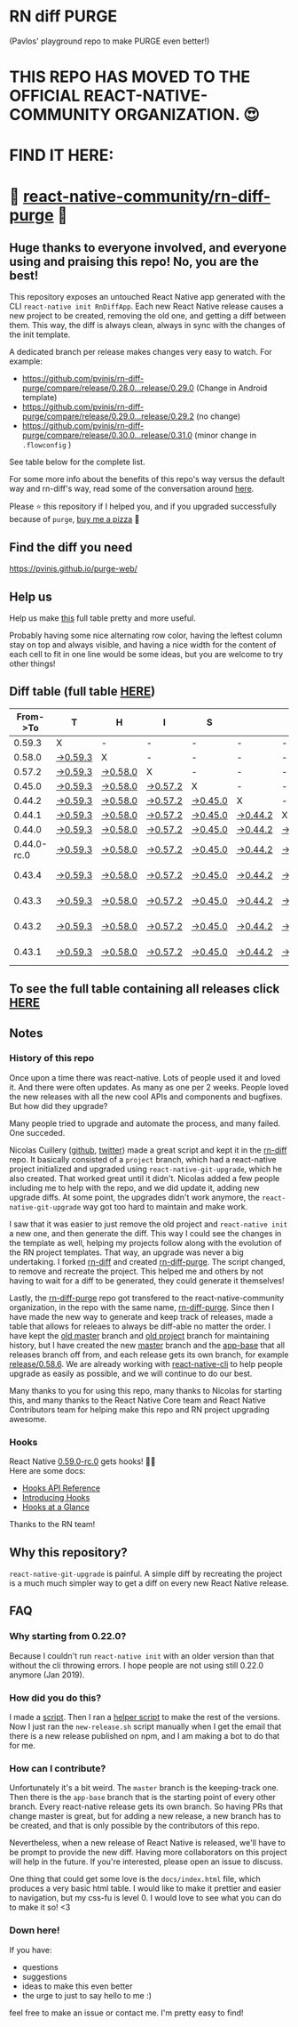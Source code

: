 # RN diff PURGE
(Pavlos' playground repo to make PURGE even better!)

# THIS REPO HAS MOVED TO THE OFFICIAL REACT-NATIVE-COMMUNITY ORGANIZATION. 😍
# FIND IT HERE:  
# 💪 [react-native-community/rn-diff-purge](https://github.com/react-native-community/rn-diff-purge) 🎉
## Huge thanks to everyone involved, and everyone using and praising this repo! No, you are the best!

This repository exposes an untouched React Native app generated with the CLI
`react-native init RnDiffApp`. Each new React Native release causes a new project to be created, removing the old one, and getting a diff between them. This way, the diff is always clean, always in sync with the changes of the init template.

A dedicated branch per release makes changes very easy
to watch. For example:

* https://github.com/pvinis/rn-diff-purge/compare/release/0.28.0...release/0.29.0
(Change in Android template)
* https://github.com/pvinis/rn-diff-purge/compare/release/0.29.0...release/0.29.2
(no change)
* https://github.com/pvinis/rn-diff-purge/compare/release/0.30.0...release/0.31.0
(minor change in `.flowconfig` )

See table below for the complete list.

For some more info about the benefits of this repo's way versus the default way and rn-diff's way, read some of the conversation around [here](https://github.com/react-native-community/discussions-and-proposals/issues/68#issuecomment-452227478).

Please :star: this repository if I helped you, and if you upgraded successfully because of `purge`, [buy me a pizza](https://www.buymeacoffee.com/DGWwHVZ4s) :pizza:

## Find the diff you need
https://pvinis.github.io/purge-web/

## Help us
Help us make [this](https://pvinis.github.io/rn-diff-purge) full table pretty and more useful.

Probably having some nice alternating row color, having the leftest column stay on top and always visible, and having a nice width for the content of each cell to fit in one line would be some ideas, but you are welcome to try other things!

## Diff table (full table [HERE](https://pvinis.github.io/rn-diff-purge))

| From->To    | T                                                                                               | H                                                                                               | I                                                                                               | S                                                                                               |                                                                                                 | I                                                                                               | S                                                                                               |                                                                                                      | C                                                                                          | O                                                                                          | O                                                                                          | L   |
| ----------- | ----------------------------------------------------------------------------------------------- | ----------------------------------------------------------------------------------------------- | ----------------------------------------------------------------------------------------------- | ----------------------------------------------------------------------------------------------- | ----------------------------------------------------------------------------------------------- | ----------------------------------------------------------------------------------------------- | ----------------------------------------------------------------------------------------------- | ---------------------------------------------------------------------------------------------------- | ------------------------------------------------------------------------------------------ | ------------------------------------------------------------------------------------------ | ------------------------------------------------------------------------------------------ | --- |
| 0.59.3      | X                                                                                               | -                                                                                               | -                                                                                               | -                                                                                               | -                                                                                               | -                                                                                               | -                                                                                               | -                                                                                                    | -                                                                                          | -                                                                                          | -                                                                                          | -   |
| 0.58.0      | [->0.59.3](https://github.com/pvinis/rn-diff-purge/compare/release/0.58.0..release/0.59.3)      | X                                                                                               | -                                                                                               | -                                                                                               | -                                                                                               | -                                                                                               | -                                                                                               | -                                                                                                    | -                                                                                          | -                                                                                          | -                                                                                          | -   |
| 0.57.2      | [->0.59.3](https://github.com/pvinis/rn-diff-purge/compare/release/0.57.2..release/0.59.3)      | [->0.58.0](https://github.com/pvinis/rn-diff-purge/compare/release/0.57.2..release/0.58.0)      | X                                                                                               | -                                                                                               | -                                                                                               | -                                                                                               | -                                                                                               | -                                                                                                    | -                                                                                          | -                                                                                          | -                                                                                          | -   |
| 0.45.0      | [->0.59.3](https://github.com/pvinis/rn-diff-purge/compare/release/0.45.0..release/0.59.3)      | [->0.58.0](https://github.com/pvinis/rn-diff-purge/compare/release/0.45.0..release/0.58.0)      | [->0.57.2](https://github.com/pvinis/rn-diff-purge/compare/release/0.45.0..release/0.57.2)      | X                                                                                               | -                                                                                               | -                                                                                               | -                                                                                               | -                                                                                                    | -                                                                                          | -                                                                                          | -                                                                                          | -   |
| 0.44.2      | [->0.59.3](https://github.com/pvinis/rn-diff-purge/compare/release/0.44.2..release/0.59.3)      | [->0.58.0](https://github.com/pvinis/rn-diff-purge/compare/release/0.44.2..release/0.58.0)      | [->0.57.2](https://github.com/pvinis/rn-diff-purge/compare/release/0.44.2..release/0.57.2)      | [->0.45.0](https://github.com/pvinis/rn-diff-purge/compare/release/0.44.2..release/0.45.0)      | X                                                                                               | -                                                                                               | -                                                                                               | -                                                                                                    | -                                                                                          | -                                                                                          | -                                                                                          | -   |
| 0.44.1      | [->0.59.3](https://github.com/pvinis/rn-diff-purge/compare/release/0.44.1..release/0.59.3)      | [->0.58.0](https://github.com/pvinis/rn-diff-purge/compare/release/0.44.1..release/0.58.0)      | [->0.57.2](https://github.com/pvinis/rn-diff-purge/compare/release/0.44.1..release/0.57.2)      | [->0.45.0](https://github.com/pvinis/rn-diff-purge/compare/release/0.44.1..release/0.45.0)      | [->0.44.2](https://github.com/pvinis/rn-diff-purge/compare/release/0.44.1..release/0.44.2)      | X                                                                                               | -                                                                                               | -                                                                                                    | -                                                                                          | -                                                                                          | -                                                                                          | -   |
| 0.44.0      | [->0.59.3](https://github.com/pvinis/rn-diff-purge/compare/release/0.44.0..release/0.59.3)      | [->0.58.0](https://github.com/pvinis/rn-diff-purge/compare/release/0.44.0..release/0.58.0)      | [->0.57.2](https://github.com/pvinis/rn-diff-purge/compare/release/0.44.0..release/0.57.2)      | [->0.45.0](https://github.com/pvinis/rn-diff-purge/compare/release/0.44.0..release/0.45.0)      | [->0.44.2](https://github.com/pvinis/rn-diff-purge/compare/release/0.44.0..release/0.44.2)      | [->0.44.1](https://github.com/pvinis/rn-diff-purge/compare/release/0.44.0..release/0.44.1)      | X                                                                                               | -                                                                                                    | -                                                                                          | -                                                                                          | -                                                                                          | -   |
| 0.44.0-rc.0 | [->0.59.3](https://github.com/pvinis/rn-diff-purge/compare/release/0.44.0-rc.0..release/0.59.3) | [->0.58.0](https://github.com/pvinis/rn-diff-purge/compare/release/0.44.0-rc.0..release/0.58.0) | [->0.57.2](https://github.com/pvinis/rn-diff-purge/compare/release/0.44.0-rc.0..release/0.57.2) | [->0.45.0](https://github.com/pvinis/rn-diff-purge/compare/release/0.44.0-rc.0..release/0.45.0) | [->0.44.2](https://github.com/pvinis/rn-diff-purge/compare/release/0.44.0-rc.0..release/0.44.2) | [->0.44.1](https://github.com/pvinis/rn-diff-purge/compare/release/0.44.0-rc.0..release/0.44.1) | [->0.44.0](https://github.com/pvinis/rn-diff-purge/compare/release/0.44.0-rc.0..release/0.44.0) | X                                                                                                    | -                                                                                          | -                                                                                          | -                                                                                          | -   |
| 0.43.4      | [->0.59.3](https://github.com/pvinis/rn-diff-purge/compare/release/0.43.4..release/0.59.3)      | [->0.58.0](https://github.com/pvinis/rn-diff-purge/compare/release/0.43.4..release/0.58.0)      | [->0.57.2](https://github.com/pvinis/rn-diff-purge/compare/release/0.43.4..release/0.57.2)      | [->0.45.0](https://github.com/pvinis/rn-diff-purge/compare/release/0.43.4..release/0.45.0)      | [->0.44.2](https://github.com/pvinis/rn-diff-purge/compare/release/0.43.4..release/0.44.2)      | [->0.44.1](https://github.com/pvinis/rn-diff-purge/compare/release/0.43.4..release/0.44.1)      | [->0.44.0](https://github.com/pvinis/rn-diff-purge/compare/release/0.43.4..release/0.44.0)      | [->0.44.0-rc.0](https://github.com/pvinis/rn-diff-purge/compare/release/0.43.4..release/0.44.0-rc.0) | X                                                                                          | -                                                                                          | -                                                                                          | -   |
| 0.43.3      | [->0.59.3](https://github.com/pvinis/rn-diff-purge/compare/release/0.43.3..release/0.59.3)      | [->0.58.0](https://github.com/pvinis/rn-diff-purge/compare/release/0.43.3..release/0.58.0)      | [->0.57.2](https://github.com/pvinis/rn-diff-purge/compare/release/0.43.3..release/0.57.2)      | [->0.45.0](https://github.com/pvinis/rn-diff-purge/compare/release/0.43.3..release/0.45.0)      | [->0.44.2](https://github.com/pvinis/rn-diff-purge/compare/release/0.43.3..release/0.44.2)      | [->0.44.1](https://github.com/pvinis/rn-diff-purge/compare/release/0.43.3..release/0.44.1)      | [->0.44.0](https://github.com/pvinis/rn-diff-purge/compare/release/0.43.3..release/0.44.0)      | [->0.44.0-rc.0](https://github.com/pvinis/rn-diff-purge/compare/release/0.43.3..release/0.44.0-rc.0) | [->0.43.4](https://github.com/pvinis/rn-diff-purge/compare/release/0.43.3..release/0.43.4) | X                                                                                          | -                                                                                          | -   |
| 0.43.2      | [->0.59.3](https://github.com/pvinis/rn-diff-purge/compare/release/0.43.2..release/0.59.3)      | [->0.58.0](https://github.com/pvinis/rn-diff-purge/compare/release/0.43.2..release/0.58.0)      | [->0.57.2](https://github.com/pvinis/rn-diff-purge/compare/release/0.43.2..release/0.57.2)      | [->0.45.0](https://github.com/pvinis/rn-diff-purge/compare/release/0.43.2..release/0.45.0)      | [->0.44.2](https://github.com/pvinis/rn-diff-purge/compare/release/0.43.2..release/0.44.2)      | [->0.44.1](https://github.com/pvinis/rn-diff-purge/compare/release/0.43.2..release/0.44.1)      | [->0.44.0](https://github.com/pvinis/rn-diff-purge/compare/release/0.43.2..release/0.44.0)      | [->0.44.0-rc.0](https://github.com/pvinis/rn-diff-purge/compare/release/0.43.2..release/0.44.0-rc.0) | [->0.43.4](https://github.com/pvinis/rn-diff-purge/compare/release/0.43.2..release/0.43.4) | [->0.43.3](https://github.com/pvinis/rn-diff-purge/compare/release/0.43.2..release/0.43.3) | X                                                                                          | -   |
| 0.43.1      | [->0.59.3](https://github.com/pvinis/rn-diff-purge/compare/release/0.43.1..release/0.59.3)      | [->0.58.0](https://github.com/pvinis/rn-diff-purge/compare/release/0.43.1..release/0.58.0)      | [->0.57.2](https://github.com/pvinis/rn-diff-purge/compare/release/0.43.1..release/0.57.2)      | [->0.45.0](https://github.com/pvinis/rn-diff-purge/compare/release/0.43.1..release/0.45.0)      | [->0.44.2](https://github.com/pvinis/rn-diff-purge/compare/release/0.43.1..release/0.44.2)      | [->0.44.1](https://github.com/pvinis/rn-diff-purge/compare/release/0.43.1..release/0.44.1)      | [->0.44.0](https://github.com/pvinis/rn-diff-purge/compare/release/0.43.1..release/0.44.0)      | [->0.44.0-rc.0](https://github.com/pvinis/rn-diff-purge/compare/release/0.43.1..release/0.44.0-rc.0) | [->0.43.4](https://github.com/pvinis/rn-diff-purge/compare/release/0.43.1..release/0.43.4) | [->0.43.3](https://github.com/pvinis/rn-diff-purge/compare/release/0.43.1..release/0.43.3) | [->0.43.2](https://github.com/pvinis/rn-diff-purge/compare/release/0.43.1..release/0.43.2) | X   |

## To see the full table containing all releases click [HERE](https://pvinis.github.io/rn-diff-purge)

## Notes

### History of this repo

Once upon a time there was react-native. Lots of people used it and loved it. And there were often updates. As many as one per 2 weeks. People loved the new releases with all the new cool APIs and components and bugfixes. But how did they upgrade?

Many people tried to upgrade and automate the process, and many failed. One succeded.

Nicolas Cuillery ([github](https://github.com/ncuillery), [twitter](https://twitter.com/ncuillery)) made a great script and kept it in the [rn-diff](https://github.com/ncuillery/rn-diff) repo. It basically consisted of a `project` branch, which had a react-native project initialized and upgraded using `react-native-git-upgrade`, which he also created. That worked great until it didn't. Nicolas added a few people including me to help with the repo, and we did update it, adding new upgrade diffs. At some point, the upgrades didn't work anymore, the `react-native-git-upgrade` way got too hard to maintain and make work.

I saw that it was easier to just remove the old project and `react-native init` a new one, and then generate the diff. This way I could see the changes in the template as well, helping my projects follow along with the evolution of the RN project templates. That way, an upgrade was never a big undertaking. I forked [rn-diff](https://github.com/ncuillery/rn-diff) and created [rn-diff-purge](https://github.com/pvinis/rn-diff-purge). The script changed, to remove and recreate the project. This helped me and others by not having to wait for a diff to be generated, they could generate it themselves!

Lastly, the [rn-diff-purge](https://github.com/pvinis/rn-diff-purge) repo got transfered to the react-native-community organization, in the repo with the same name, [rn-diff-purge](https://github.com/react-native-community/rn-diff-purge). Since then I have made the new way to generate and keep track of releases, made a table that allows for releaes to always be diff-able no matter the order. I have kept the [old master](https://github.com/pvinis/rn-diff-purge/tree/old/master) branch and [old project](https://github.com/pvinis/rn-diff-purge/tree/old/project) branch for maintaining history, but I have created the new [master](https://github.com/pvinis/rn-diff-purge/tree/master) branch and the [app-base](https://github.com/pvinis/rn-diff-purge/tree/app-base) that all releases branch off from, and each release gets its own branch, for example [release/0.58.6](https://github.com/pvinis/rn-diff-purge/tree/release/0.58.6). We are already working with [react-native-cli](https://github.com/react-native-community/react-native-cli) to help people upgrade as easily as possible, and we will continue to do our best.

Many thanks to you for using this repo, many thanks to Nicolas for starting this, and many thanks to the React Native Core team and React Native Contributors team for helping make this repo and RN project upgrading awesome.

### Hooks
React Native [0.59.0-rc.0](https://github.com/pvinis/rn-diff-purge#version-changes) gets hooks! 🎉🥳  
Here are some docs:
- [Hooks API Reference](https://reactjs.org/docs/hooks-reference.html)
- [Introducing Hooks](https://reactjs.org/docs/hooks-intro.html)
- [Hooks at a Glance](https://reactjs.org/docs/hooks-overview.html)

Thanks to the RN team!

## Why this repository?
`react-native-git-upgrade` is painful. A simple diff by recreating the project is a much much simpler way to get a diff on every new React Native release.

## FAQ

### Why starting from 0.22.0?

Because I couldn't run `react-native init` with an older version than that without the cli throwing errors. I hope people are not using still 0.22.0 anymore (Jan 2019).

### How did you do this?

I made a [script](https://github.com/pvinis/rn-diff-purge/blob/master/new-release.sh). Then I ran a [helper script](https://github.com/pvinis/rn-diff-purge/blob/master/new-release.sh) to make the rest of the versions.
Now I just ran the `new-release.sh` script manually when I get the email that there is a new release published on npm, and I am making a bot to do that for me.

### How can I contribute?

Unfortunately it's a bit weird. The `master` branch is the keeping-track one. Then there is the `app-base` branch that is the starting point of every other branch. Every react-native release gets its own branch. So having PRs that change master is great, but for adding a new release, a new branch has to be created, and that is only possible by the contributors of this repo.

Nevertheless, when a new release of React Native is released, we'll have to be prompt to provide
the new diff. Having more collaborators on this project will help in the future. If you're interested, please open an issue to discuss.

One thing that could get some love is the `docs/index.html` file, which produces a very basic html table. I would like to make it prettier and easier to navigation, but my css-fu is level 0. I would love to see what you can do to make it so! <3

### Down here!

If you have: 
- questions
- suggestions
- ideas to make this even better
- the urge to just to say hello to me :)

feel free to make an issue or contact me. I'm pretty easy to find!
